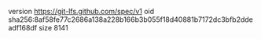 version https://git-lfs.github.com/spec/v1
oid sha256:8af58fe77c2686a138a228b166b3b055f18d40881b7172dc3bfb2ddeadf168df
size 8141
